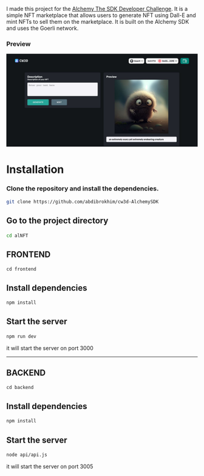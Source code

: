 I made this project for the [Alchemy The SDK Developer Challenge](https://www.alchemy.com/sdk-developer-challenge). It is a simple NFT marketplace that allows users to generate NFT using Dall-E and mint NFTs to sell them on the marketplace. It is built on the Alchemy SDK and uses the Goerli network.

### Preview

![plot](alNFT/frontend/public/preview.jpeg)

# Installation

### Clone the repository and install the dependencies.

```bash
git clone https://github.com/abdibrokhim/cw3d-AlchemySDK
```

## Go to the project directory

```bash
cd alNFT
```

## FRONTEND

```
cd frontend
```

## Install dependencies

```bash
npm install
```

## Start the server

```bash
npm run dev
```

it will start the server on port 3000

---

## BACKEND

```
cd backend
```

## Install dependencies

```bash
npm install
```

## Start the server

```bash
node api/api.js
```

it will start the server on port 3005
